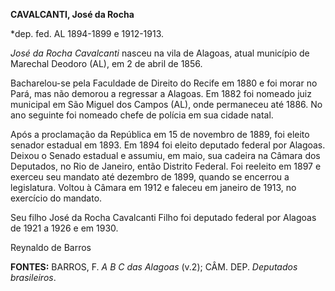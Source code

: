 **CAVALCANTI, José da Rocha**

\*dep. fed. AL 1894-1899 e 1912-1913.

*José da Rocha Cavalcanti* nasceu na vila de Alagoas, atual município de
Marechal Deodoro (AL), em 2 de abril de 1856.

Bacharelou-se pela Faculdade de Direito do Recife em 1880 e foi morar no
Pará, mas não demorou a regressar a Alagoas. Em 1882 foi nomeado juiz
municipal em São Miguel dos Campos (AL), onde permaneceu até 1886. No
ano seguinte foi nomeado chefe de polícia em sua cidade natal.

Após a proclamação da República em 15 de novembro de 1889, foi eleito
senador estadual em 1893. Em 1894 foi eleito deputado federal por
Alagoas. Deixou o Senado estadual e assumiu, em maio, sua cadeira na
Câmara dos Deputados, no Rio de Janeiro, então Distrito Federal. Foi
reeleito em 1897 e exerceu seu mandato até dezembro de 1899, quando se
encerrou a legislatura. Voltou à Câmara em 1912 e faleceu em janeiro de
1913, no exercício do mandato.

Seu filho José da Rocha Cavalcanti Filho foi deputado federal por
Alagoas de 1921 a 1926 e em 1930.

Reynaldo de Barros

**FONTES:** BARROS, F. *A B C das Alagoas* (v.2); CÂM. DEP. *Deputados
brasileiros*.
